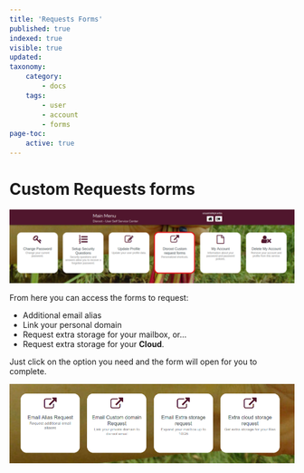```yaml
---
title: 'Requests Forms'
published: true
indexed: true
visible: true
updated:
taxonomy:
    category:
        - docs
    tags:
        - user
        - account
        - forms
page-toc:
    active: true
---
```


# Custom Requests forms

![](en/dashboard_forms.png)

From here you can access the forms to request:
- Additional email alias
- Link your personal domain
- Request extra storage for your mailbox, or...
- Request extra storage for your **Cloud**.

Just click on the option you need and the form will open for you to complete.

![](en/forms.png)
